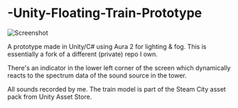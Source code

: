 # -Unity-Floating-Train-Prototype

![Screenshot](https://raw.githubusercontent.com/RostislavGoncharov/-Unity-Floating-Train-Prototype/main/Images/Screenshot_small.jpg)
 
A prototype made in Unity/C# using Aura 2 for lighting & fog. This is essentially a fork of a different (private) repo I own. 

There's an indicator in the lower left corner of the screen which dynamically reacts to the spectrum data of the sound source in the tower.

All sounds recorded by me. The train model is part of the Steam City asset pack from Unity Asset Store.
